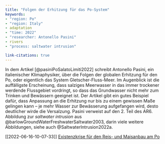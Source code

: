 ```yaml
---
title: "Folgen der Erhitzung für das Po-System"
keywords:
- "region: Po"
- "region: Italy"
- adaptation
- "time: 2022"
- "researcher: Antonello Pasini"
- rivers 
- "process: saltwater intrusion"

link-citations: true 
---
```


In dem Artikel [@pasiniPoSalatoLimiti2022] schreibt Antonello Pasini, ein italienischer Klimaphysiker, über die Folgen der globalen Erhitzung für den Po, oder eigentlich das System Gletscher-Fluss-Meer. Im Augenblick ist die auffälligste Erscheinung, dass salziges Meerwasser in das immer trockener werdende Flussgebiet vordringt, so dass das Grundwasser nicht mehr zum Trinken und Bewässern geeignet ist. Der Artikel gibt ein gutes Beispiel dafür, dass Anpassung an die Erhitzung nur bis zu einem gewissen Maße gelingen kann – je mehr Wasser zur Bewässerung aufgefangen wird, desto deutlicher wirde die Versalzung. Pasini verweist auf den 2. Teil des AR6. Abbildung zur *saltwater intrusion* aus @barlowGroundWaterFreshwaterSaltwater2003, darin viele weitere Abbildungen, siehe auch @SaltwaterIntrusion2022a. 

[[2022-06-16-10-07-33]] [Existenzkrise für den Reis- und Maisanbau am Po](2022-06-16-10-07-33.html)